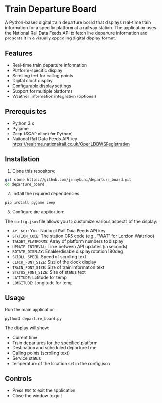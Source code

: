 # Train Departure Board

A Python-based digital train departure board that displays real-time train information for a specific platform at a railway station. The application uses the National Rail Data Feeds API to fetch live departure information and presents it in a visually appealing digital display format.

## Features

- Real-time train departure information
- Platform-specific display
- Scrolling text for calling points
- Digital clock display
- Configurable display settings
- Support for multiple platforms
- Weather information integration (optional)

## Prerequisites

- Python 3.x
- Pygame
- Zeep (SOAP client for Python)
- National Rail Data Feeds API key https://realtime.nationalrail.co.uk/OpenLDBWSRegistration

## Installation

1. Clone this repository:
```bash
git clone https://github.com/jennybuni/departure_board.git
cd departure_board
```

2. Install the required dependencies:
```bash
pip install pygame zeep
```

3. Configure the application:

The `config.json` file allows you to customize various aspects of the display:

- `API_KEY`: Your National Rail Data Feeds API key
- `STATION_CODE`: The station CRS code (e.g., "WAT" for London Waterloo)
- `TARGET_PLATFORMS`: Array of platform numbers to display 
- `UPDATE_INTERVAL`: Time between API updates (in seconds)
- `ROTATE_DISPLAY`: Enable/disable display rotation 180deg
- `SCROLL_SPEED`: Speed of scrolling text
- `CLOCK_FONT_SIZE`: Size of the clock display
- `TRAIN_FONT_SIZE`: Size of train information text
- `STATUS_FONT_SIZE`: Size of status text
- `LATITUDE`: Latitude for temp
- `LONGITUDE`: Longitude for temp

## Usage

Run the main application:
```bash
python3 departure_board.py
```

The display will show:
- Current time
- Train departures for the specified platform
- Destination and scheduled departure time
- Calling points (scrolling text)
- Service status
- temperature of the location set in the config.json

## Controls

- Press `ESC` to exit the application
- Close the window to quit


